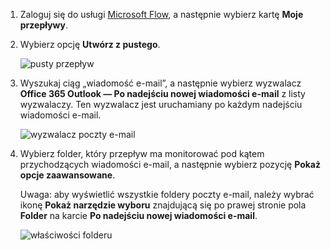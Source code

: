 1. Zaloguj się do usługi [Microsoft Flow](https://flow.microsoft.com), a następnie wybierz kartę **Moje przepływy**.
2. Wybierz opcję **Utwórz z pustego**.
   
    ![pusty przepływ](includes/media/email-triggers/email-triggers-create-blank.png)
3. Wyszukaj ciąg „wiadomość e-mail”, a następnie wybierz wyzwalacz **Office 365 Outlook — Po nadejściu nowej wiadomości e-mail** z listy wyzwalaczy. Ten wyzwalacz jest uruchamiany po każdym nadejściu wiadomości e-mail.
   
    ![wyzwalacz poczty e-mail](includes/media/email-triggers/email-triggers-1.png)
4. Wybierz folder, który przepływ ma monitorować pod kątem przychodzących wiadomości e-mail, a następnie wybierz pozycję **Pokaż opcje zaawansowane**.
   
     Uwaga: aby wyświetlić wszystkie foldery poczty e-mail, należy wybrać ikonę **Pokaż narzędzie wyboru** znajdującą się po prawej stronie pola **Folder** na karcie **Po nadejściu nowej wiadomości e-mail**.
   
    ![właściwości folderu](includes/media/email-triggers/email-triggers-subject-folder.png)

